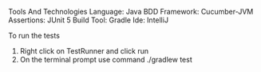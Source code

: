Tools And Technologies
Language: Java
BDD Framework: Cucumber-JVM
Assertions: JUnit 5
Build Tool: Gradle
Ide: IntelliJ

To run the tests
1) Right click on TestRunner and click run
2) On the terminal prompt use command ./gradlew test

